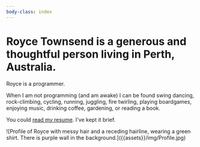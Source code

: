 ```yaml
---
body-class: index
---
```


# Royce Townsend is a generous and thoughtful person living in Perth, Australia.

Royce is a programmer.

When I am not programming (and am awake) I can be found swing dancing, rock-climbing, cycling, running, juggling, fire twirling, playing boardgames, enjoying music, drinking coffee, gardening, or reading a book.

You could [read my resume]({{assets}}/files/Resume-RoyceTownsend.pdf). I've kept it brief.

<div class="profile">
	![Profile of Royce with messy hair and a receding hairline, wearing a green shirt. There is purple wall in the background.]({{assets}}/img/Profile.jpg)
</div>